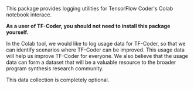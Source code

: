This package provides logging utilities for TensorFlow Coder's Colab notebook
interace.

**As a user of TF-Coder, you should not need to install this package yourself.**

In the Colab tool, we would like to log usage data for TF-Coder, so that we can
identify scenarios where TF-Coder can be improved. This usage data will help us
improve TF-Coder for everyone. We also believe that the usage data can form a
dataset that will be a valuable resource to the broader program synthesis
research community.

This data collection is completely optional.
